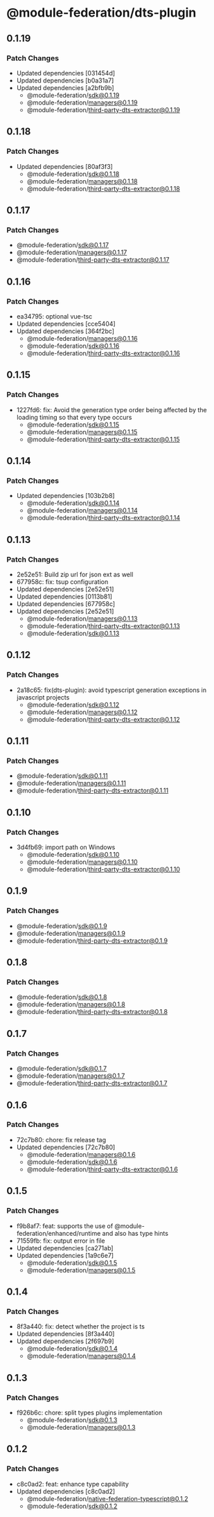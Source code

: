 # @module-federation/dts-plugin

## 0.1.19

### Patch Changes

- Updated dependencies [031454d]
- Updated dependencies [b0a31a7]
- Updated dependencies [a2bfb9b]
  - @module-federation/sdk@0.1.19
  - @module-federation/managers@0.1.19
  - @module-federation/third-party-dts-extractor@0.1.19

## 0.1.18

### Patch Changes

- Updated dependencies [80af3f3]
  - @module-federation/sdk@0.1.18
  - @module-federation/managers@0.1.18
  - @module-federation/third-party-dts-extractor@0.1.18

## 0.1.17

### Patch Changes

- @module-federation/sdk@0.1.17
- @module-federation/managers@0.1.17
- @module-federation/third-party-dts-extractor@0.1.17

## 0.1.16

### Patch Changes

- ea34795: optional vue-tsc
- Updated dependencies [cce5404]
- Updated dependencies [364f2bc]
  - @module-federation/managers@0.1.16
  - @module-federation/sdk@0.1.16
  - @module-federation/third-party-dts-extractor@0.1.16

## 0.1.15

### Patch Changes

- 1227fd6: fix: Avoid the generation type order being affected by the loading timing so that every type occurs
  - @module-federation/sdk@0.1.15
  - @module-federation/managers@0.1.15
  - @module-federation/third-party-dts-extractor@0.1.15

## 0.1.14

### Patch Changes

- Updated dependencies [103b2b8]
  - @module-federation/sdk@0.1.14
  - @module-federation/managers@0.1.14
  - @module-federation/third-party-dts-extractor@0.1.14

## 0.1.13

### Patch Changes

- 2e52e51: Build zip url for json ext as well
- 677958c: fix: tsup configuration
- Updated dependencies [2e52e51]
- Updated dependencies [0113b81]
- Updated dependencies [677958c]
- Updated dependencies [2e52e51]
  - @module-federation/managers@0.1.13
  - @module-federation/third-party-dts-extractor@0.1.13
  - @module-federation/sdk@0.1.13

## 0.1.12

### Patch Changes

- 2a18c65: fix(dts-plugin): avoid typescript generation exceptions in javascript projects
  - @module-federation/sdk@0.1.12
  - @module-federation/managers@0.1.12
  - @module-federation/third-party-dts-extractor@0.1.12

## 0.1.11

### Patch Changes

- @module-federation/sdk@0.1.11
- @module-federation/managers@0.1.11
- @module-federation/third-party-dts-extractor@0.1.11

## 0.1.10

### Patch Changes

- 3d4fb69: import path on Windows
  - @module-federation/sdk@0.1.10
  - @module-federation/managers@0.1.10
  - @module-federation/third-party-dts-extractor@0.1.10

## 0.1.9

### Patch Changes

- @module-federation/sdk@0.1.9
- @module-federation/managers@0.1.9
- @module-federation/third-party-dts-extractor@0.1.9

## 0.1.8

### Patch Changes

- @module-federation/sdk@0.1.8
- @module-federation/managers@0.1.8
- @module-federation/third-party-dts-extractor@0.1.8

## 0.1.7

### Patch Changes

- @module-federation/sdk@0.1.7
- @module-federation/managers@0.1.7
- @module-federation/third-party-dts-extractor@0.1.7

## 0.1.6

### Patch Changes

- 72c7b80: chore: fix release tag
- Updated dependencies [72c7b80]
  - @module-federation/managers@0.1.6
  - @module-federation/sdk@0.1.6
  - @module-federation/third-party-dts-extractor@0.1.6

## 0.1.5

### Patch Changes

- f9b8af7: feat: supports the use of @module-federation/enhanced/runtime and also has type hints
- 71559fb: fix: output error in file
- Updated dependencies [ca271ab]
- Updated dependencies [1a9c6e7]
  - @module-federation/sdk@0.1.5
  - @module-federation/managers@0.1.5

## 0.1.4

### Patch Changes

- 8f3a440: fix: detect whether the project is ts
- Updated dependencies [8f3a440]
- Updated dependencies [2f697b9]
  - @module-federation/sdk@0.1.4
  - @module-federation/managers@0.1.4

## 0.1.3

### Patch Changes

- f926b6c: chore: split types plugins implementation
  - @module-federation/sdk@0.1.3
  - @module-federation/managers@0.1.3

## 0.1.2

### Patch Changes

- c8c0ad2: feat: enhance type capability
- Updated dependencies [c8c0ad2]
  - @module-federation/native-federation-typescript@0.1.2
  - @module-federation/sdk@0.1.2
